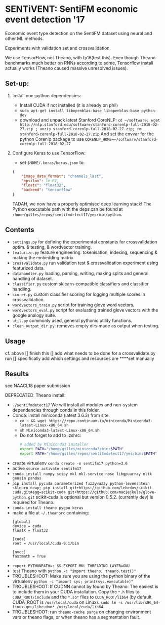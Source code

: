 # SENTiVENT: SentiFM economic event detection '17
Economic event type detection on the SentiFM dataset using neural and other ML methods.

Experiments with validation set and crossvalidation.

We use TensorFlow, not Theano, with fp16(test this). Even though Theano benchmarks much better on RNNs according to some, 
Tensorflow install actually works (Theano caused massive unresolved issues).

## Set-up:
1. Install non-python dependencies:
    - Install CUDA if not installed (it is already on phil)
    - `sudo apt-get install libopenblas-base libopenblas-base python-dev`
    - download and unpack latest Stanford CoreNLP: `cd ~/software; wget http://nlp.stanford.edu/software/stanford-corenlp-full-2018-02-27.zip ; unzip stanford-corenlp-full-2018-02-27.zip; rm stanford-corenlp-full-2018-02-27.zip` And set the envvar for the python Corenlp package to use `CORENLP_HOME=~/software/stanford-corenlp-full-2018-02-27`

2. Configure Keras to use TensorFlow:
    - set `$HOME/.keras/keras.json` to:
    ```json
    {
        "image_data_format": "channels_last",
        "epsilon": 1e-07,
        "floatx": "float32",
        "backend": "tensorflow"
    }
    ```
    TADAH, we now have a properly optimised deep learning stack!
    The Python executable path with the deps can be found at `/home/gilles/repos/sentifmdetect17/yes/bin/python`.

## Contents
- `settings.py` for defining the experimental constants for crossvalidation optim. & testing, & wordvector training.
- `featurize.py` feature engineering: tokenisation, indexing, sequencing & making the embedding matrix.
- `crossvalidate.py` run validation test & crossvalidation experiment using featurized data.
- `datahandler.py` loading, parsing, writing, making splits and general handling of dataset.
- `classifier.py` custom sklearn-compatible classifiers and classifier handling.
- `scorer.py` custom classifier scoring for logging multiple scores in crossvalidation.
- `wordvectors_train.py` script for training glove word vectors.
- `wordvectors_eval.py` script for evaluating trained glove vectors with the google analogy suite.
- `util.py` commonly used, general pythonic utility functions.
- `clean_output_dir.py`: removes empty dirs made as output when testing.

## Usage
cf. above
[] finish this
[] add what needs to be done for a crossvalidate.py run
[] specifically add which settings and resources are ****set manually

## Results
see NAACL18 paper submission

DEPRECATED: Theano install:
- `./sentifmdetect17` We will install all modules and non-system dependencies through conda in this folder.
- Conda: install miniconda (latest 3.6.3) from site.
    - `cd ~ && wget https://repo.continuum.io/miniconda/Miniconda3-latest-Linux-x86_64.sh`
    - `sh Miniconda3-latest-Linux-x86_64.sh`
    - Do not forget to add to .zshrc:
        ```bash
        # added by Miniconda3 installer
        export PATH="/home/gilles/miniconda3/bin:$PATH"
        export PATH="/home/gilles/repos/sentifmdetect17/yes/bin:$PATH"
        ```
- create virtualenv `conda create -n sentifm17 python=3.6`
- active `source activate sentifm17`
- `conda install numpy scipy mkl mkl-service nose libgpuarray nltk gensim pandas`
- `pip install pycuda parameterized fuzzywuzzy python-levenshtein sklearn-deap; pip install git+https://github.com/lebedov/scikit-cuda.git#egg=scikit-cuda git+https://github.com/maciejkula/glove-python.git` 
    scikit-cuda is optional but version 0.5.2. (currently dev) is required for Theano.
- `conda install theano pygpu keras`
- make a file at `~/.theanorc` containing:
    ```
    [global]
    device = cuda
    floatX = float32
    
    [cuda] 
    root = /usr/local/cuda-9.1/bin
    
    [nvcc]
    fastmath = True
    ```
- `export PYTHONPATH=: && EXPORT MKL_THREADING_LAYER=GNU`
- test Theano with `python -c "import theano; theano.test()"`
- TROUBLESHOOT: Make sure you are using the python binary of the virtualenv `python -c "import sys; print(sys.executable)"`
- TROUBLESHOOT: If CUDNN cannot by found by Theano: The easiest is to include them in your CUDA installation. Copy the `*.h` files to `CUDA_ROOT/include` and the `*.so*` files to `CUDA_ROOT/lib64` (by default, CUDA_ROOT is `/usr/local/cuda` on Linux). `sudo ln -s /usr/lib/x86_64-linux-gnu/libcudnn* /usr/local/cuda/lib64`
- TROUBLESHOOT: run `theano-cache purge` on changing environment vars or theano flags, or when theano has a segmentation fault.

